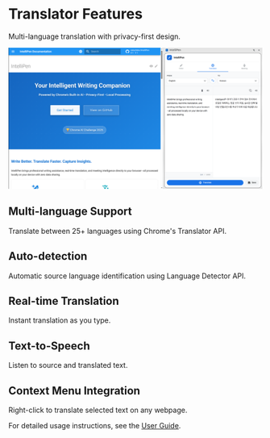 # Translator Features

Multi-language translation with privacy-first design.

![Real-time Translator](../screenshots/translator.png)

## Multi-language Support

Translate between 25+ languages using Chrome's Translator API.

## Auto-detection

Automatic source language identification using Language Detector API.

## Real-time Translation

Instant translation as you type.

## Text-to-Speech

Listen to source and translated text.

## Context Menu Integration

Right-click to translate selected text on any webpage.

For detailed usage instructions, see the [User Guide](../user-guide.md#translator).
